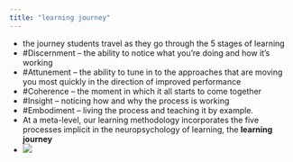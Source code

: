```yaml
---
title: "learning journey"
---
```


- the journey students travel as they go through the 5 stages of learning<span id='R58FnTlKj'/>
- #Discernment – the ability to notice what you’re doing and how it’s working<span id='Ecut0OOOy'/>
- #Attunement – the ability to tune in to the approaches that are moving you most quickly in the direction of improved performance<span id='U0RaboDn3'/>
- #Coherence – the moment in which it all starts to come together<span id='nv7H99QGG'/>
- #Insight – noticing how and why the process is working<span id='NUuGQ3fEv'/>
- #Embodiment – living the process and teaching it by example.<span id='hVD73lwqM'/>
- At a meta-level, our learning methodology incorporates the five processes implicit in the neuropsychology of learning, the **learning journey**<span id='M3ZBULGr7'/><span id='hZEp6kkkx'/>
- ![](https://firebasestorage.googleapis.com/v0/b/firescript-577a2.appspot.com/o/imgs%2Fapp%2FLearn2020zettelkasten%2FWlI9fKvhGG?alt=media&token=61449c23-95f9-4ead-8ecb-b161b4810841)<span id='GhhCsSWGB'/>
